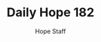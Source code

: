 ---
image: /assets/img/daily-hope-default-artwork.png
title: Daily Hope 182
number: 182
categories:
  - Daily Hope
author: Hope Staff
notes: Daily Hope 182
embed: >-
  <iframe style="border-radius:12px" src="https://open.spotify.com/embed/episode/0b0S7TfXAkHgWk648Fz0Iz?utm_source=generator" width="100%" height="152" frameBorder="0" allowfullscreen="" allow="autoplay; clipboard-write; encrypted-media; fullscreen; picture-in-picture" loading="lazy"></iframe>
---